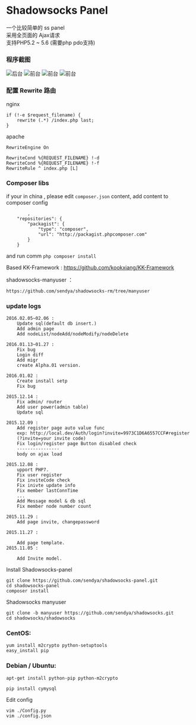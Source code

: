 Shadowsocks Panel
===================

一个比较简单的 ss panel  
采用全页面的 Ajax请求  
支持PHP5.2 ~ 5.6 (需要php pdo支持)  

### 程序截图
![后台](https://static-2.loacg.com/open/static/ss-panel-github/Admin.png)
![前台](https://static-2.loacg.com/open/static/ss-panel-github/member.png)
![前台](https://static-2.loacg.com/open/static/ss-panel-github/member2.png)
![前台](https://static-2.loacg.com/open/static/ss-panel-github/member3.png)

### 配置 Rewrite 路由
nginx
```
if (!-e $request_filename) {
    rewrite (.*) /index.php last;
}
```
apache
```
RewriteEngine On

RewriteCond %{REQUEST_FILENAME} !-d
RewriteCond %{REQUEST_FILENAME} !-f
RewriteRule ^ index.php [L]
```

### Composer libs
if your in china , please edit `composer.json` content, add content to composer config
```
		,
    "repositories": {
        "packagist": {
            "type": "composer",
            "url": "http://packagist.phpcomposer.com"
        }
    }
```
and run comm `php composer install`


Based KK-Framework :
https://github.com/kookxiang/KK-Framework

shadowsocks-manyuser ：
```
https://github.com/sendya/shadowsocks-rm/tree/manyuser
```

### update logs
```
2016.02.05~02.06 :
	Update sql(default db insert.)
	Add admin page
	Add nodeList/nodeAdd/nodeModify/nodeDelete

2016.01.13~01.27 :
	Fix bug
	Login diff
	Add migr
	create Alpha.01 version.

2016.01.02 :
	Create install setp
	Fix bug

2015.12.14 : 
	Fix admin/ router
	Add user power(admin table)
	Update sql

2015.12.09 : 
	Add register page auto value func
	exp: http://local.dev/Auth/login?invite=9973C1D6A6557CCF#register
	(?invite=your invite code)
	Fix login/register page Button disabled check
	----------------
	body on ajax load

2015.12.08 : 
	upport PHP7.
	Fix user register
	Fix inviteCode check
	Fix inivte update info
	Fix member lastConnTime
	...
	Add Message model & db sql
	Fix member node number count

2015.11.29 :
	Add page invite, changepassword

2015.11.27 :

	Add page template.
2015.11.05 :

	Add Invite model. 
```

Install Shadowsocks-panel
```
git clone https://github.com/sendya/shadowsocks-panel.git
cd shadowsocks-panel
composer install

```

Shadowsocks manyuser
```
git clone -b manyuser https://github.com/sendya/shadowsocks.git
cd shadowsocks/shadowsocks
```
### CentOS:
```
yum install m2crypto python-setuptools
easy_install pip
```
### Debian / Ubuntu:
```
apt-get install python-pip python-m2crypto
```

```
pip install cymysql
```

Edit config
```
vim ./Config.py
vim ./config.json
```

